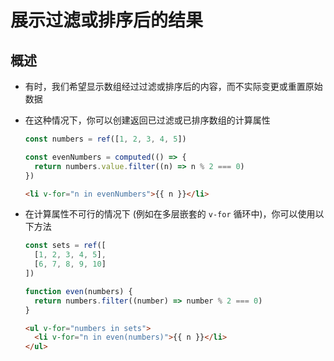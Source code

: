 # 展示过滤或排序后的结果

## 概述

+ 有时，我们希望显示数组经过过滤或排序后的内容，而不实际变更或重置原始数据
+ 在这种情况下，你可以创建返回已过滤或已排序数组的计算属性

  ```js
  const numbers = ref([1, 2, 3, 4, 5])

  const evenNumbers = computed(() => {
    return numbers.value.filter((n) => n % 2 === 0)
  })
  ```

  ```html
  <li v-for="n in evenNumbers">{{ n }}</li>
  ```

+ 在计算属性不可行的情况下 (例如在多层嵌套的 `v-for` 循环中)，你可以使用以下方法

  ```js
  const sets = ref([
    [1, 2, 3, 4, 5],
    [6, 7, 8, 9, 10]
  ])

  function even(numbers) {
    return numbers.filter((number) => number % 2 === 0)
  }
  ```

  ```html
  <ul v-for="numbers in sets">
    <li v-for="n in even(numbers)">{{ n }}</li>
  </ul>
  ```
